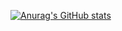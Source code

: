 [![Anurag's GitHub stats](https://github-readme-stats.vercel.app/api?username=TheWinterComes)](https://github.com/anuraghazra/github-readme-stats)
